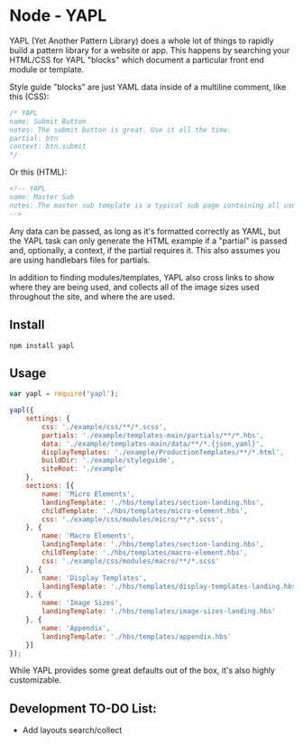 # Node - YAPL

YAPL (Yet Another Pattern Library) does a whole lot of things to rapidly build a pattern library for a website or app. This happens by searching your HTML/CSS for YAPL "blocks" which document a particular front end module or template.

Style guide "blocks" are just YAML data inside of a multiline comment, like this (CSS):

```css
/* YAPL
name: Submit Button
notes: The submit button is great. Use it all the time.
partial: btn
context: btn.submit
*/
```

Or this (HTML):

```html
<!-- YAPL
name: Master Sub
notes: The master sub template is a typical sub page containing all usual global elements with a rich text body area.
-->
```

Any data can be passed, as long as it's formatted correctly as YAML, but the YAPL task can only generate the HTML example if a "partial" is passed and, optionally, a context, if the partial requires it. This also assumes you are using handlebars files for partials.

In addition to finding modules/templates, YAPL also cross links to show where they are being used, and collects all of the image sizes used throughout the site, and where the are used.

## Install

```
npm install yapl
```

## Usage

```js
var yapl = require('yapl');

yapl({
    settings: {
        css: './example/css/**/*.scss',
        partials: './example/templates-main/partials/**/*.hbs',
        data: './example/templates-main/data/**/*.{json,yaml}',
        displayTemplates: './example/ProductionTemplates/**/*.html',
        buildDir: './example/styleguide',
        siteRoot: './example'
    },
    sections: [{
        name: 'Micro Elements',
        landingTemplate: './hbs/templates/section-landing.hbs',
        childTemplate: './hbs/templates/micro-element.hbs',
        css: './example/css/modules/micro/**/*.scss',
    }, {
        name: 'Macro Elements',
        landingTemplate: './hbs/templates/section-landing.hbs',
        childTemplate: './hbs/templates/macro-element.hbs',
        css: './example/css/modules/macro/**/*.scss'
    }, {
        name: 'Display Templates',
        landingTemplate: './hbs/templates/display-templates-landing.hbs'
    }, {
        name: 'Image Sizes',
        landingTemplate: './hbs/templates/image-sizes-landing.hbs'
    }, {
        name: 'Appendix',
        landingTemplate: './hbs/templates/appendix.hbs'
    }]
});
```



While YAPL provides some great defaults out of the box, it's also highly customizable.








## Development TO-DO List:

- Add layouts search/collect